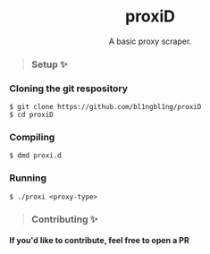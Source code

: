 <div align="center">
    <h1>proxiD</h1>
    <p>A basic proxy scraper.</p>
</div>

> ### Setup ✨
### Cloning the git respository
```
$ git clone https://github.com/bl1ngbl1ng/proxiD
$ cd proxiD
```
### Compiling
```
$ dmd proxi.d
```
### Running
```
$ ./proxi <proxy-type>
```
> ### Contributing ✨
#### If you'd like to contribute, feel free to open a PR
